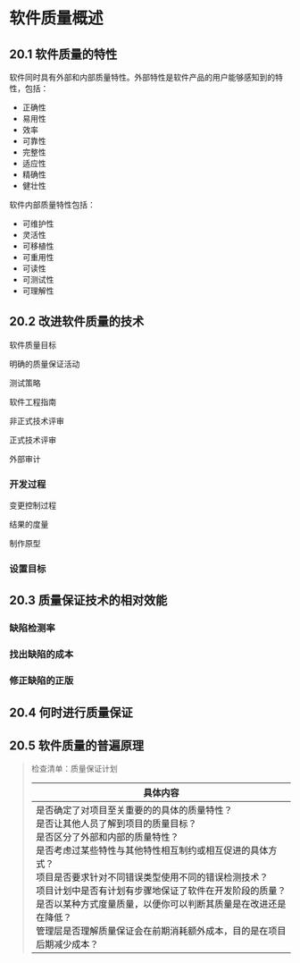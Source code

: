 # 软件质量概述

## 20.1 软件质量的特性

软件同时具有外部和内部质量特性。外部特性是软件产品的用户能够感知到的特性，包括：

* 正确性
* 易用性
* 效率
* 可靠性
* 完整性
* 适应性
* 精确性
* 健壮性

软件内部质量特性包括：

* 可维护性
* 灵活性
* 可移植性
* 可重用性
* 可读性
* 可测试性
* 可理解性

## 20.2 改进软件质量的技术

软件质量目标

明确的质量保证活动

测试策略

软件工程指南

非正式技术评审

正式技术评审

外部审计

### 开发过程

变更控制过程

结果的度量

制作原型

### 设置目标

## 20.3 质量保证技术的相对效能

### 缺陷检测率

### 找出缺陷的成本

### 修正缺陷的正版

## 20.4 何时进行质量保证

## 20.5 软件质量的普遍原理

> 检查清单：质量保证计划
>
> | 具体内容                                                                                                                                                                                                                                                                                                                                                                                                                                                               |
> | ---------------------------------------------------------------------------------------------------------------------------------------------------------------------------------------------------------------------------------------------------------------------------------------------------------------------------------------------------------------------------------------------------------------------------------------------------------------------- |
> | 是否确定了对项目至关重要的的具体的质量特性？<br />是否让其他人员了解到项目的质量目标？<br />是否区分了外部和内部的质量特性？<br />是否考虑过某些特性与其他特性相互制约或相互促进的具体方式？<br />项目是否要求针对不同错误类型使用不同的错误检测技术？<br />项目计划中是否有计划有步骤地保证了软件在开发阶段的质量？<br />是否以某种方式度量质量，以便你可以判断其质量是在改进还是在降低？<br />管理层是否理解质量保证会在前期消耗额外成本，目的是在项目后期减少成本？ |
